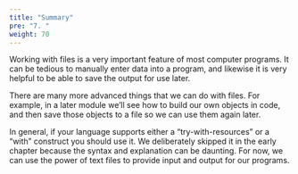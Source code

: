 ```yaml
---
title: "Summary"
pre: "7. "
weight: 70
---
```


Working with files is a very important feature of most computer programs. It can be tedious to manually enter data into a program, and likewise it is very helpful to be able to save the output for use later.

There are many more advanced things that we can do with files. For example, in a later module we’ll see how to build our own objects in code, and then save those objects to a file so we can use them again later.

In general, if your language supports either a “try-with-resources” or a “with” construct you should use it. We deliberately skipped it in the early chapter because the syntax and explanation can be daunting.
For now, we can use the power of text files to provide input and output for our programs.